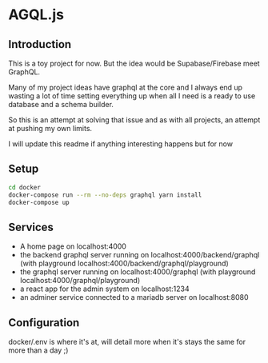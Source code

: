 # AGQL.js

## Introduction

This is a toy project for now. But the idea would be Supabase/Firebase meet GraphQL.

Many of my project ideas have graphql at the core and I always end up wasting a lot of time setting everything up when all I need is a ready to use database and a schema builder.

So this is an attempt at solving that issue and as with all projects, an attempt at pushing my own limits.

I will update this readme if anything interesting happens but for now

## Setup

```sh
cd docker
docker-compose run --rm --no-deps graphql yarn install
docker-compose up
```

## Services

-   A home page on localhost:4000
-   the backend graphql server running on localhost:4000/backend/graphql (with playground localhost:4000/backend/graphql/playground)
-   the graphql server running on localhost:4000/graphql (with playground localhost:4000/graphql/playground)
-   a react app for the admin system on localhost:1234
-   an adminer service connected to a mariadb server on localhost:8080

## Configuration

docker/.env is where it's at, will detail more when it's stays the same for more than a day ;)
